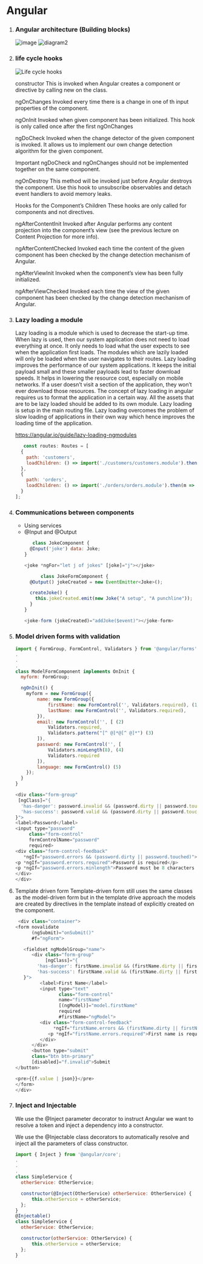 # Angular

1. ### Angular architecture (Building blocks)

   ![image](https://angular.io/generated/images/guide/architecture/overview2.png)
   ![diagram2](https://cdn.educba.com/academy/wp-content/uploads/2019/12/angular-2-architecture.png)
  

1. ### life cycle hooks
    ![Life cycle hooks](https://codecraft.tv/assets/images/courses/angular/4.components/lifecycle-hooks.png)
    
    constructor
    This is invoked when Angular creates a component or directive by calling new on the class.

    ngOnChanges
    Invoked every time there is a change in one of th input properties of the component.

    ngOnInit
    Invoked when given component has been initialized.
    This hook is only called once after the first ngOnChanges

    ngDoCheck
    Invoked when the change detector of the given component is invoked. It allows us to implement our own change detection algorithm for the given component.

    Important
    ngDoCheck and ngOnChanges should not be implemented together on the same component.
    
    ngOnDestroy
    This method will be invoked just before Angular destroys the component.
    Use this hook to unsubscribe observables and detach event handlers to avoid memory leaks.

    Hooks for the Component’s Children
    These hooks are only called for components and not directives.

    ngAfterContentInit
    Invoked after Angular performs any content projection into the component’s view (see the previous lecture on Content Projection for more info).

    ngAfterContentChecked
    Invoked each time the content of the given component has been checked by the change detection mechanism of Angular.

    ngAfterViewInit
    Invoked when the component’s view has been fully initialized.

    ngAfterViewChecked
    Invoked each time the view of the given component has been checked by the change detection mechanism of Angular.


1. ### Lazy loading a module

   Lazy loading is a module which is used to decrease the start-up time. 
   When lazy is used, then our system application does not need to load everything at once.
   It only needs to load what the user expects to see when the application first loads. 
   The modules which are lazily loaded will only be loaded when the user navigates to their routes. Lazy loading improves the performance of our system applications. 
   It keeps the initial payload small and these smaller payloads lead to faster download speeds. 
   It helps in lowering the resource cost, especially on mobile networks. 
   If a user doesn’t visit a section of the application, they won’t ever download those resources. 
   The concept of lazy loading in angular requires us to format the application in a certain way.
   All the assets that are to be lazy loaded should be added to its own module. 
   Lazy loading is setup in the main routing file. 
   Lazy loading overcomes the problem of slow loading of applications in their own way which hence improves the loading time of the application.
   
   https://angular.io/guide/lazy-loading-ngmodules
   
    ```javascript
       const routes: Routes = [
      {
        path: 'customers',
        loadChildren: () => import('./customers/customers.module').then(m => m.CustomersModule)
      },
      {
        path: 'orders',
        loadChildren: () => import('./orders/orders.module').then(m => m.OrdersModule)
      }
    ];
    ```

1. ### Communications between components

   - Using services
   - @Input and @Output 
      ```javascript
         class JokeComponent {
        @Input('joke') data: Joke;
      }
      
      <joke *ngFor="let j of jokes" [joke]="j"></joke>
      ```
      ```javascript
            class JokeFormComponent {
        @Output() jokeCreated = new EventEmitter<Joke>();

        createJoke() {
          this.jokeCreated.emit(new Joke("A setup", "A punchline"));
        }
      }
      
      <joke-form (jokeCreated)="addJoke($event)"></joke-form>
      
      ```
1. ### Model driven forms with validation

      ```javascript
      import { FormGroup, FormControl, Validators } from '@angular/forms';
      .
      .
      .
      class ModelFormComponent implements OnInit {
        myform: FormGroup;

        ngOnInit() {
          myform = new FormGroup({
              name: new FormGroup({
                  firstName: new FormControl('', Validators.required), (1)
                  lastName: new FormControl('', Validators.required),
              }),
              email: new FormControl('', [ (2)
                  Validators.required,
                  Validators.pattern("[^ @]*@[^ @]*") (3)
              ]),
              password: new FormControl('', [
                  Validators.minLength(8), (4)
                  Validators.required
              ]),
              language: new FormControl() (5)
          });
        }
      }
      
      <div class="form-group"
       [ngClass]="{
        'has-danger': password.invalid && (password.dirty || password.touched),
        'has-success': password.valid && (password.dirty || password.touched)
   }">
    <label>Password</label>
    <input type="password"
           class="form-control"
           formControlName="password"
           required>
    <div class="form-control-feedback"
         *ngIf="password.errors && (password.dirty || password.touched)">
      <p *ngIf="password.errors.required">Password is required</p>
      <p *ngIf="password.errors.minlength">Password must be 8 characters long, we need another {{password.errors.minlength.requiredLength - password.errors.minlength.actualLength}} characters </p>
    </div>
  	</div>
      ```
     
1. Template driven form 
   Template-driven form still uses the same classes as the model-driven form but in the template drive approach the models are created by directives in the template instead of explicitly created on the component.
   
      ```javascript
       <div class="container">
      <form novalidate
            (ngSubmit)="onSubmit()"
            #f="ngForm">

         <fieldset ngModelGroup="name">
            <div class="form-group"
                 [ngClass]="{
              'has-danger': firstName.invalid && (firstName.dirty || firstName.touched),
              'has-success': firstName.valid && (firstName.dirty || firstName.touched)
         }">
               <label>First Name</label>
               <input type="text"
                      class="form-control"
                      name="firstName"
                      [(ngModel)]="model.firstName"
                      required
                      #firstName="ngModel">
               <div class="form-control-feedback"
                    *ngIf="firstName.errors && (firstName.dirty || firstName.touched)">
                  <p *ngIf="firstName.errors.required">First name is required</p>
               </div>
            </div>
            <button type="submit"
	        class="btn btn-primary"
	        [disabled]="f.invalid">Submit
	</button>

	<pre>{{f.value | json}}</pre>
   </form>
   </div>

      ```
1. ### Inject and Injectable

	We use the @Inject parameter decorator to instruct Angular we want to resolve a token and inject a dependency into a constructor.

	We use the @Injectable class decorators to automatically resolve and inject all the parameters of class constructor.
	
	```javascript
	import { Inject } from '@angular/core';
	.
	.
	.
	class SimpleService {
	  otherService: OtherService;

	  constructor(@Inject(OtherService) otherService: OtherService) {
	      this.otherService = otherService;
	  };
	}
	@Injectable()
	class SimpleService {
	  otherService: OtherService;

	  constructor(otherService: OtherService) {
	      this.otherService = otherService;
	  };
	}
	```
	
	
